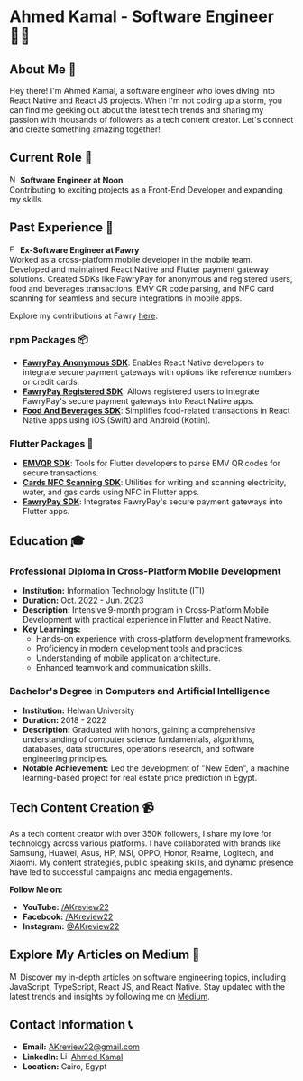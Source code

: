 # Ahmed Kamal - Software Engineer 👨‍💻

## About Me 🚀

Hey there! I'm Ahmed Kamal, a software engineer who loves diving into React Native and React JS projects. When I'm not coding up a storm, you can find me geeking out about the latest tech trends and sharing my passion with thousands of followers as a tech content creator. Let's connect and create something amazing together!

## Current Role 💼

<img src="https://encrypted-tbn0.gstatic.com/images?q=tbn:ANd9GcRxvlXr4p8knQvkuzNbG1-gdItKO4M5F3RJLw&s" alt="Noon Logo" width="15" style="border-radius: 50%;"/> **Software Engineer at Noon**  
Contributing to exciting projects as a Front-End Developer and expanding my skills.

## Past Experience 🏢

<img src="https://asset.brandfetch.io/idW_Kii4-n/idge4bG7w_.jpeg?updated=1716191745665" alt="Fawry Logo" width="15" style="border-radius: 50%;"/> **Ex-Software Engineer at Fawry**  
Worked as a cross-platform mobile developer in the mobile team. Developed and maintained React Native and Flutter payment gateway solutions. Created SDKs like FawryPay for anonymous and registered users, food and beverages transactions, EMV QR code parsing, and NFC card scanning for seamless and secure integrations in mobile apps.

Explore my contributions at Fawry [here](https://github.com/AhmedK-Fawry).

### npm Packages 📦

- **[FawryPay Anonymous SDK](https://www.npmjs.com/package/@fawry_pay/rn-fawry-pay-sdk)**: Enables React Native developers to integrate secure payment gateways with options like reference numbers or credit cards.
- **[FawryPay Registered SDK](https://www.npmjs.com/package/@fawry_pay/rn-fawry-pay-registered-sdk)**: Allows registered users to integrate FawryPay's secure payment gateways into React Native apps.
- **[Food And Beverages SDK](https://www.npmjs.com/package/@fawry_pay/fawry-food-ordering-sdk)**: Simplifies food-related transactions in React Native apps using iOS (Swift) and Android (Kotlin).

### Flutter Packages 📱

- **[EMVQR SDK](https://pub.dev/packages/emvqr)**: Tools for Flutter developers to parse EMV QR codes for secure transactions.
- **[Cards NFC Scanning SDK](https://pub.dev/packages/fawry_nfc_sdk)**: Utilities for writing and scanning electricity, water, and gas cards using NFC in Flutter apps.
- **[FawryPay SDK](https://pub.dev/packages/fawry_sdk)**: Integrates FawryPay's secure payment gateways into Flutter apps.

## Education 🎓

### Professional Diploma in Cross-Platform Mobile Development

- **Institution:** Information Technology Institute (ITI)
- **Duration:** Oct. 2022 - Jun. 2023
- **Description:** Intensive 9-month program in Cross-Platform Mobile Development with practical experience in Flutter and React Native.
- **Key Learnings:**
  - Hands-on experience with cross-platform development frameworks.
  - Proficiency in modern development tools and practices.
  - Understanding of mobile application architecture.
  - Enhanced teamwork and communication skills.

### Bachelor's Degree in Computers and Artificial Intelligence

- **Institution:** Helwan University
- **Duration:** 2018 - 2022
- **Description:** Graduated with honors, gaining a comprehensive understanding of computer science fundamentals, algorithms, databases, data structures, operations research, and software engineering principles.
- **Notable Achievement:** Led the development of "New Eden", a machine learning-based project for real estate price prediction in Egypt.

## Tech Content Creation 📹

As a tech content creator with over 350K followers, I share my love for technology across various platforms. I have collaborated with brands like Samsung, Huawei, Asus, HP, MSI, OPPO, Honor, Realme, Logitech, and Xiaomi. My content strategies, public speaking skills, and dynamic presence have led to successful campaigns and media engagements.

**Follow Me on:**

- **YouTube:** [/AKreview22](https://www.youtube.com/AKreview22)
- **Facebook:** [/AKreview22](https://www.facebook.com/AKreview22)
- **Instagram:** [@AKreview22](https://www.instagram.com/AKreview22)

## Explore My Articles on Medium 📝

<img src="https://cdn.icon-icons.com/icons2/3041/PNG/512/medium_logo_icon_189223.png" alt="Medium Logo" width="15"/> Discover my in-depth articles on software engineering topics, including JavaScript, TypeScript, React JS, and React Native. Stay updated with the latest trends and insights by following me on [Medium](https://akreview22.medium.com/).

## Contact Information 📞

- **Email:** AKreview22@gmail.com
- **LinkedIn:** <img src="https://upload.wikimedia.org/wikipedia/commons/thumb/c/ca/LinkedIn_logo_initials.png/600px-LinkedIn_logo_initials.png" alt="LinkedIn Logo" width="15"/> [Ahmed Kamal](https://www.linkedin.com/in/ahmed-kamal-66570111b/)
- **Location:** Cairo, Egypt